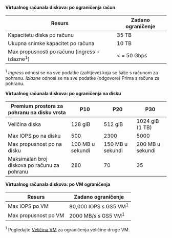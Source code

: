 **Virtualnog računala diskova: po ograničenja račun**

Resurs|Zadano ograničenje
---|---
Kapacitetu diska po računu|35 TB
Ukupna snimke kapacitet po računa|10 TB
Max propusnosti po računu (ingress + izlazne<sup>1</sup>)|< = 50 Gbps

<sup>1</sup> *Ingress* odnosi se na sve podatke (zahtjeve) koja se šalje s računom za pohranu. *Izlazne* odnosi se na sve podatke (odgovore) Prima s računa za pohranu.

**Virtualnog računala diskova: po ograničenja na disku**

Premium prostora za pohranu na disku vrsta | P10 | P20 | P30
---|---|---|---
Veličina diska | 128 giB | 512 giB | 1024 giB (1 TB)
Max IOPS po na disku | 500 | 2300 | 5000
Max propusnost po na disku | 100 MB u sekundi | 150 MB u sekundi | 200 MB u sekundi
Maksimalan broj diskova po računu za pohranu | 280 | 70 | 35

**Virtualnog računala diskova: po VM ograničenja**

Resurs|Zadano ograničenje
---|---
Max IOPS po VM|80,000 IOPS s GS5 VM<sup>1</sup>
Max propusnost po VM|2000 MB/s s GS5 VM<sup>1</sup>

<sup>1</sup> Pogledajte [Veličina VM](../articles/virtual-machines/virtual-machines-linux-sizes.md) za ograničenja veličine druge VM. 
